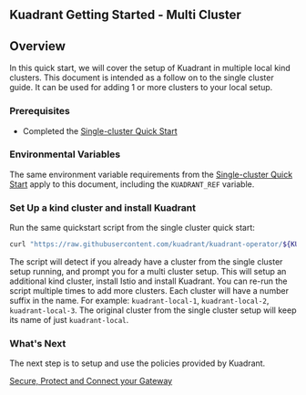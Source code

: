 ## Kuadrant Getting Started - Multi Cluster

## Overview

In this quick start, we will cover the setup of Kuadrant in multiple local kind clusters.
This document is intended as a follow on to the single cluster guide.
It can be used for adding 1 or more clusters to your local setup.

### Prerequisites

- Completed the [Single-cluster Quick Start](https://docs.kuadrant.io/getting-started-single-cluster/)

### Environmental Variables

The same environment variable requirements from the [Single-cluster Quick Start](https://docs.kuadrant.io/getting-started-single-cluster/) apply to this document,
including the `KUADRANT_REF` variable.

### Set Up a kind cluster and install Kuadrant

Run the same quickstart script from the single cluster quick start:

```bash
curl "https://raw.githubusercontent.com/kuadrant/kuadrant-operator/${KUADRANT_REF}/hack/quickstart-setup.sh" | bash
```

The script will detect if you already have a cluster from the single cluster setup running, and prompt you for a multi cluster setup.
This will setup an additional kind cluster, install Istio and install Kuadrant.
You can re-run the script multiple times to add more clusters.
Each cluster will have a number suffix in the name. For example: `kuadrant-local-1`, `kuadrant-local-2`, `kuadrant-local-3`.
The original cluster from the single cluster setup will keep its name of just `kuadrant-local`.

### What's Next

The next step is to setup and use the policies provided by Kuadrant. 

[Secure, Protect and Connect your Gateway](https://docs.kuadrant.io/kuadrant-operator/doc/user-guides/secure-protect-connect-single-multi-cluster/)
